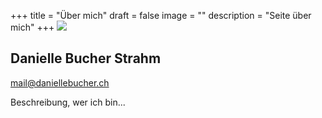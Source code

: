 +++
title = "Über mich"
draft = false
image = ""
description = "Seite über mich"
+++
![](/img/default-author.png)

## Danielle Bucher Strahm

mail@daniellebucher.ch

Beschreibung, wer ich bin...